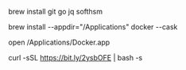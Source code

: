 brew install git go jq softhsm

brew install --appdir="/Applications" docker --cask

open /Applications/Docker.app


curl -sSL https://bit.ly/2ysbOFE | bash -s

